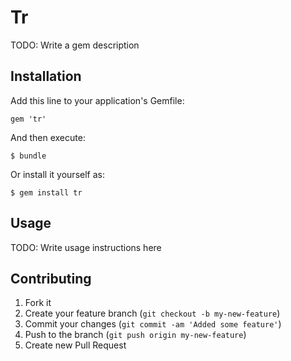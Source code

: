 # Tr

TODO: Write a gem description

## Installation

Add this line to your application's Gemfile:

    gem 'tr'

And then execute:

    $ bundle

Or install it yourself as:

    $ gem install tr

## Usage

TODO: Write usage instructions here

## Contributing

1. Fork it
2. Create your feature branch (`git checkout -b my-new-feature`)
3. Commit your changes (`git commit -am 'Added some feature'`)
4. Push to the branch (`git push origin my-new-feature`)
5. Create new Pull Request
